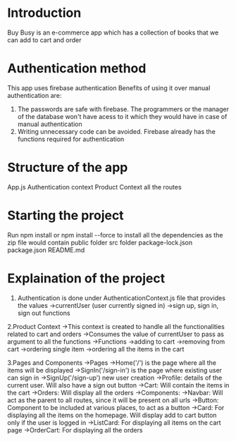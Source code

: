 # Introduction
Buy Busy is an e-commerce app which has a collection of books that we can add to cart and order

# Authentication method
This app uses firebase authentication
Benefits of using it over manual authentication are:
1. The passwords are safe with firebase. The programmers or the manager of the database won't have acess to it which they would have in   case of manual authentication
2. Writing unnecessary code can be avoided. Firebase already has the functions required for authentication

# Structure of the app
App.js
    Authentication context
        Product Context
            all the routes 

# Starting the project
Run npm install or npm install --force to install all the dependencies as the zip file would contain 
public folder
src folder
package-lock.json
package.json
README.md

# Explaination of the project
1. Authentication is done under AuthenticationContext.js file that provides the values
    ->currentUser (user currently signed in)
    ->sign up, sign in, sign out functions

2.Product Context
    ->This context is created to handle all the functionalities related to cart and orders
    ->Consumes the value of currentUser to pass as argument to all the functions
    ->Functions
        ->adding to cart
        ->removing from cart
        ->ordering single item
        ->ordering all the items in the cart
    
3.Pages and Components
    ->Pages
        ->Home('/') is the page where all the items will be displayed
        ->SignIn('/sign-in') is the page where existing user can sign in
        ->SignUp('/sign-up') new user creation
        ->Profile: details of the current user. Will also have a sign out button
        ->Cart: Will contain the items in the cart
        ->Orders: Will display all the orders
    ->Components:
        ->Navbar: Will act as the parent to all routes, since it will be present on all urls
        ->Button: Component to be included at various places, to act as a button
        ->Card: For displaying all the items on the homepage. Will display add to cart button only if the user is logged in
        ->ListCard: For displaying all items on the cart page
        ->OrderCart: For displaying all the orders


